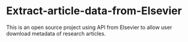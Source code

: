 # Extract-article-data-from-Elsevier
This is an open source project using API from Elsevier to allow user download metadata of research articles.
